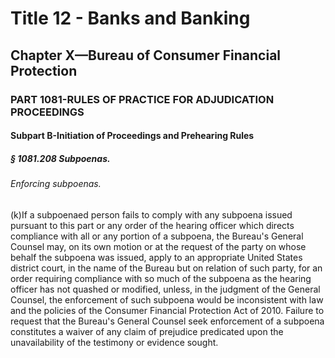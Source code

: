 
# Title 12 - Banks and Banking
## Chapter X—Bureau of Consumer Financial Protection
### PART 1081-RULES OF PRACTICE FOR ADJUDICATION PROCEEDINGS
#### Subpart B-Initiation of Proceedings and Prehearing Rules
##### § 1081.208 Subpoenas.
###### Enforcing subpoenas.

(k)If a subpoenaed person fails to comply with any subpoena issued pursuant to this part or any order of the hearing officer which directs compliance with all or any portion of a subpoena, the Bureau's General Counsel may, on its own motion or at the request of the party on whose behalf the subpoena was issued, apply to an appropriate United States district court, in the name of the Bureau but on relation of such party, for an order requiring compliance with so much of the subpoena as the hearing officer has not quashed or modified, unless, in the judgment of the General Counsel, the enforcement of such subpoena would be inconsistent with law and the policies of the Consumer Financial Protection Act of 2010. Failure to request that the Bureau's General Counsel seek enforcement of a subpoena constitutes a waiver of any claim of prejudice predicated upon the unavailability of the testimony or evidence sought.
